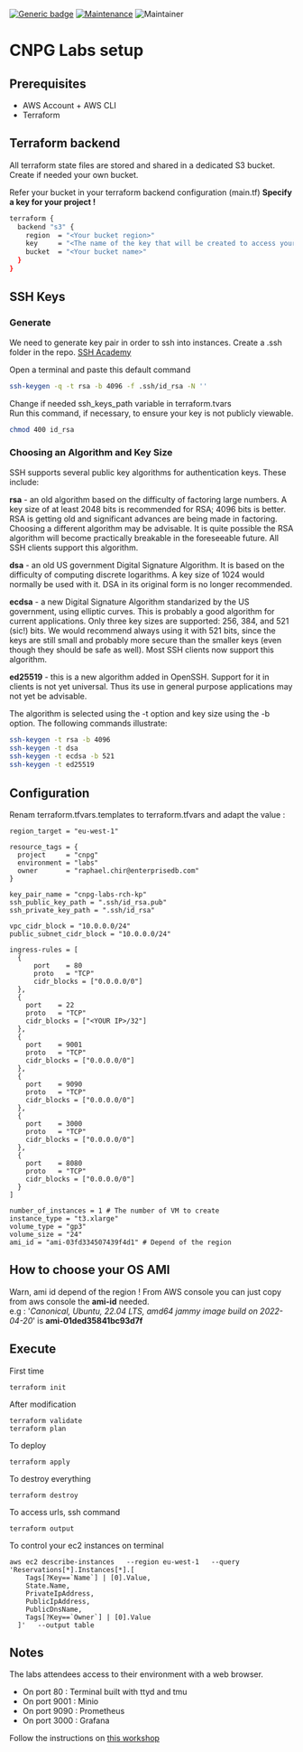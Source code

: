 [![Generic badge](https://img.shields.io/badge/Version-1.0-<COLOR>.svg)](https://shields.io/)
[![Maintenance](https://img.shields.io/badge/Maintained%3F-yes-green.svg)](https://GitHub.com/Naereen/StrapDown.js/graphs/commit-activity)
![Maintainer](https://img.shields.io/badge/maintainer-raphael.chir@gmail.com-blue)
# CNPG Labs setup

## Prerequisites
- AWS Account + AWS CLI
- Terraform 
                
## Terraform backend

All terraform state files are stored and shared in a dedicated S3 bucket. Create if needed your own bucket.

Refer your bucket in your terraform backend configuration (main.tf)
**Specify a key for your project !**

```bash
terraform {
  backend "s3" {
    region  = "<Your bucket region>"
    key     = "<The name of the key that will be created to access your tf state>"
    bucket  = "<Your bucket name>"
  }
}
```

## SSH Keys

### Generate

We need to generate key pair in order to ssh into instances. Create a .ssh folder in the repo.
[SSH Academy](https://www.ssh.com/academy/ssh/keygen#creating-an-ssh-key-pair-for-user-authentication)

Open a terminal and paste this default command

```bash
ssh-keygen -q -t rsa -b 4096 -f .ssh/id_rsa -N ''
```

Change if needed ssh_keys_path variable in terraform.tvars  
Run this command, if necessary, to ensure your key is not publicly viewable.

```bash
chmod 400 id_rsa
```

### Choosing an Algorithm and Key Size

SSH supports several public key algorithms for authentication keys. These include:

**rsa** - an old algorithm based on the difficulty of factoring large numbers. A key size of at least 2048 bits is recommended for RSA; 4096 bits is better. RSA is getting old and significant advances are being made in factoring. Choosing a different algorithm may be advisable. It is quite possible the RSA algorithm will become practically breakable in the foreseeable future. All SSH clients support this algorithm.

**dsa** - an old US government Digital Signature Algorithm. It is based on the difficulty of computing discrete logarithms. A key size of 1024 would normally be used with it. DSA in its original form is no longer recommended.

**ecdsa** - a new Digital Signature Algorithm standarized by the US government, using elliptic curves. This is probably a good algorithm for current applications. Only three key sizes are supported: 256, 384, and 521 (sic!) bits. We would recommend always using it with 521 bits, since the keys are still small and probably more secure than the smaller keys (even though they should be safe as well). Most SSH clients now support this algorithm.

**ed25519** - this is a new algorithm added in OpenSSH. Support for it in clients is not yet universal. Thus its use in general purpose applications may not yet be advisable.

The algorithm is selected using the -t option and key size using the -b option. The following commands illustrate:

```bash
ssh-keygen -t rsa -b 4096
ssh-keygen -t dsa
ssh-keygen -t ecdsa -b 521
ssh-keygen -t ed25519
```

## Configuration

Renam terraform.tfvars.templates to terraform.tfvars and adapt the value : 

```properties
region_target = "eu-west-1" 

resource_tags = {
  project     = "cnpg"
  environment = "labs"
  owner       = "raphael.chir@enterprisedb.com"
}

key_pair_name = "cnpg-labs-rch-kp"
ssh_public_key_path = ".ssh/id_rsa.pub"
ssh_private_key_path = ".ssh/id_rsa"

vpc_cidr_block = "10.0.0.0/24"  
public_subnet_cidr_block = "10.0.0.0/24"

ingress-rules = [
  {
      port    = 80
      proto   = "TCP"
      cidr_blocks = ["0.0.0.0/0"]
  },
  {
    port    = 22
    proto   = "TCP"
    cidr_blocks = ["<YOUR IP>/32"] 
  },
  {
    port    = 9001
    proto   = "TCP"
    cidr_blocks = ["0.0.0.0/0"]
  },
  {
    port    = 9090
    proto   = "TCP"
    cidr_blocks = ["0.0.0.0/0"]
  },
  {
    port    = 3000
    proto   = "TCP"
    cidr_blocks = ["0.0.0.0/0"]
  },
  {
    port    = 8080
    proto   = "TCP"
    cidr_blocks = ["0.0.0.0/0"]
  }
]

number_of_instances = 1 # The number of VM to create
instance_type = "t3.xlarge"
volume_type = "gp3"
volume_size = "24"
ami_id = "ami-03fd334507439f4d1" # Depend of the region
```

## How to choose your OS AMI

Warn, ami id depend of the region ! From AWS console you can just copy from aws console the **ami-id** needed.  
e.g : '_Canonical, Ubuntu, 22.04 LTS, amd64 jammy image build on 2022-04-20_' is **ami-01ded35841bc93d7f**  

## Execute

First time
```
terraform init
```
After modification
```
terraform validate
terraform plan
```
To deploy
```
terraform apply
```
To destroy everything
```
terraform destroy
```
To access urls, ssh command
```
terraform output
```
To control your ec2 instances on terminal
```
aws ec2 describe-instances   --region eu-west-1   --query 'Reservations[*].Instances[*].[
    Tags[?Key==`Name`] | [0].Value,
    State.Name,
    PrivateIpAddress,
    PublicIpAddress,
    PublicDnsName,
    Tags[?Key==`Owner`] | [0].Value
  ]'   --output table
```
## Notes

The labs attendees access to their environment with a web browser.
- On port 80 : Terminal built with ttyd and tmu
- On port 9001 : Minio
- On port 9090 : Prometheus
- On port 3000 : Grafana

Follow the instructions on [this workshop](https://github.com/raphael-chir/cnpg-ha)  
